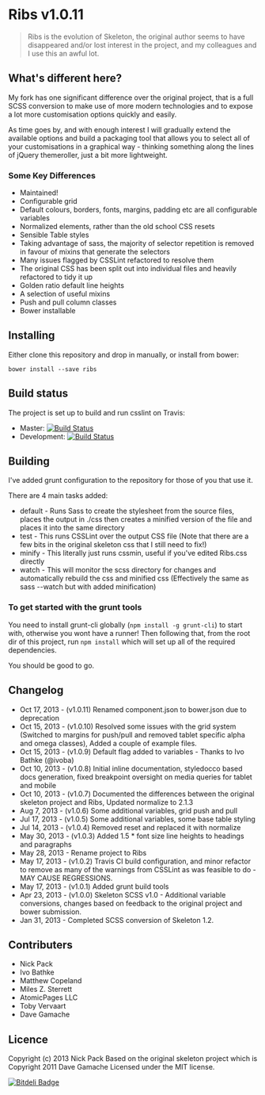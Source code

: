 Ribs v1.0.11
=============
> Ribs is the evolution of Skeleton, the original author seems to have disappeared and/or lost interest in the project, and my colleagues and I use this an awful lot.

## What's different here?
My fork has one significant difference over the original project, that is a full SCSS conversion to make use of more modern technologies and to expose a lot more customisation options quickly and easily.

As time goes by, and with enough interest I will gradually extend the available options and build a packaging tool that allows you to select all of your customisations in a graphical way - thinking something along the lines of jQuery themeroller, just a bit more lightweight.

### Some Key Differences
* Maintained!
* Configurable grid
* Default colours, borders, fonts, margins, padding etc are all configurable variables
* Normalized elements, rather than the old school CSS resets
* Sensible Table styles
* Taking advantage of sass, the majority of selector repetition is removed in favour of mixins that generate the selectors
* Many issues flagged by CSSLint refactored to resolve them
* The original CSS has been split out into individual files and heavily refactored to tidy it up
* Golden ratio default line heights
* A selection of useful mixins
* Push and pull column classes
* Bower installable

## Installing
Either clone this repository and drop in manually, or install from bower:

```
bower install --save ribs
```

## Build status
The project is set up to build and run csslint on Travis:

* Master: [![Build Status](https://travis-ci.org/nickpack/Ribs.png)](https://travis-ci.org/nickpack/Ribs)
* Development: [![Build Status](https://travis-ci.org/nickpack/Ribs.png?branch=develop)](https://travis-ci.org/nickpack/Ribs)

## Building
I've added grunt configuration to the repository for those of you that use it.

There are 4 main tasks added:
* default - Runs Sass to create the stylesheet from the source files, places the output in ./css then creates a minified version of the file and places it into the same directory
* test - This runs CSSLint over the output CSS file (Note that there are a few bits in the original skeleton css that I still need to fix!)
* minify - This literally just runs cssmin, useful if you've edited Ribs.css directly
* watch - This will monitor the scss directory for changes and automatically rebuild the css and minified css (Effectively the same as sass --watch but with added minification)

### To get started with the grunt tools
You need to install grunt-cli globally (`npm install -g grunt-cli`) to start with, otherwise you wont have a runner!
Then following that, from the root dir of this project, run `npm install` which will set up all of the required dependencies.

You should be good to go.

## Changelog
* Oct 17, 2013 - (v1.0.11) Renamed component.json to bower.json due to deprecation
* Oct 15, 2013 - (v1.0.10) Resolved some issues with the grid system (Switched to margins for push/pull and removed tablet specific alpha and omega classes), Added a couple of example files.
* Oct 15, 2013 - (v1.0.9) Default flag added to variables - Thanks to Ivo Bathke (@ivoba)
* Oct 10, 2013 - (v1.0.8) Initial inline documentation, styledocco based docs generation, fixed breakpoint oversight on media queries for tablet and mobile
* Oct 10, 2013 - (v1.0.7) Documented the differences between the original skeleton project and Ribs, Updated normalize to 2.1.3
* Aug 7,  2013 - (v1.0.6) Some additional variables, grid push and pull
* Jul 17, 2013 - (v1.0.5) Some additional variables, some base table styling
* Jul 14, 2013 - (v1.0.4) Removed reset and replaced it with normalize
* May 30, 2013 - (v1.0.3) Added 1.5 * font size line heights to headings and paragraphs
* May 28, 2013 - Rename project to Ribs
* May 17, 2013 - (v1.0.2) Travis CI build configuration, and minor refactor to remove as many of the warnings from CSSLint as was feasible to do - MAY CAUSE REGRESSIONS.
* May 17, 2013 - (v1.0.1) Added grunt build tools
* Apr 23, 2013 - (v1.0.0) Skeleton SCSS v1.0 - Additional variable conversions, changes based on feedback to the original project and bower submission.
* Jan 31, 2013 - Completed SCSS conversion of Skeleton 1.2.

## Contributers
* Nick Pack
* Ivo Bathke
* Matthew Copeland
* Miles Z. Sterrett
* AtomicPages LLC
* Toby Vervaart
* Dave Gamache

## Licence
Copyright (c) 2013 Nick Pack
Based on the original skeleton project which is Copyright 2011 Dave Gamache
Licensed under the MIT license.

[![Bitdeli Badge](https://d2weczhvl823v0.cloudfront.net/nickpack/Ribs/trend.png)](https://bitdeli.com/free "Bitdeli Badge")

